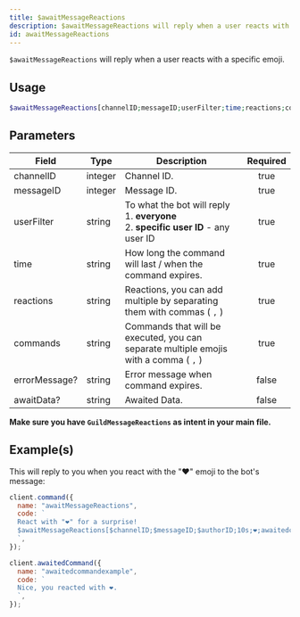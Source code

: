 ```yaml
---
title: $awaitMessageReactions
description: $awaitMessageReactions will reply when a user reacts with a specific emoji.
id: awaitMessageReactions
---
```


`$awaitMessageReactions` will reply when a user reacts with a specific emoji.

## Usage

```php
$awaitMessageReactions[channelID;messageID;userFilter;time;reactions;commands;errorMessage?;awaitData?]
```

## Parameters

| Field         | Type    | Description                                                                                    | Required |
| ------------- | ------- | ---------------------------------------------------------------------------------------------- | :------: |
| channelID     | integer | Channel ID.                                                                                    |   true   |
| messageID     | integer | Message ID.                                                                                    |   true   |
| userFilter    | string  | To what the bot will reply <br /> 1. **everyone** <br /> 2. **specific user ID** - any user ID |   true   |
| time          | string  | How long the command will last / when the command expires.                                     |   true   |
| reactions     | string  | Reactions, you can add multiple by separating them with commas ( `,` )                         |   true   |
| commands      | string  | Commands that will be executed, you can separate multiple emojis with a comma ( `,` )          |   true   |
| errorMessage? | string  | Error message when command expires.                                                            |  false   |
| awaitData?    | string  | Awaited Data.                                                                                  |  false   |

**Make sure you have `GuildMessageReactions` as intent in your main file.**

## Example(s)

This will reply to you when you react with the "❤️" emoji to the bot's message:

```js
client.command({
  name: "awaitMessageReactions",
  code: `
  React with "❤️" for a surprise! 
  $awaitMessageReactions[$channelID;$messageID;$authorID;10s;❤️;awaitedcommandexample;Whoops! You didn't react in time..]
  `,
});

client.awaitedCommand({
  name: "awaitedcommandexample",
  code: `
  Nice, you reacted with ❤️.
  `,
});
```
